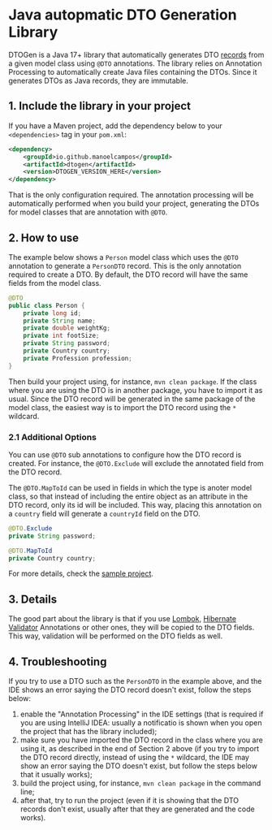 # Java autopmatic DTO Generation Library

DTOGen is a Java 17+ library that automatically generates DTO [records](https://openjdk.org/jeps/395) from a given model class using `@DTO` annotations.
The library relies on Annotation Processing to automatically create Java files containing the DTOs.
Since it generates DTOs as Java records, they are immutable.

## 1. Include the library in your project

If you have a Maven project, add the dependency below to your `<dependencies>` tag in your `pom.xml`:

```xml
<dependency>
    <groupId>io.github.manoelcampos</groupId>
    <artifactId>dtogen</artifactId>
    <version>DTOGEN_VERSION_HERE</version>
</dependency>
```

That is the only configuration required. The annotation processing will be automatically performed when you build your project, generating the DTOs for model classes that are annotation with `@DTO`.

## 2. How to use

The example below shows a `Person` model class which uses the `@DTO` annotation to generate a `PersonDTO` record. This is the only annotation required to create a DTO. By default, the DTO record will have the same fields from the model class.

```java
@DTO 
public class Person {
    private long id;
    private String name;
    private double weightKg;
    private int footSize;
    private String password;
    private Country country;
    private Profession profession;
}
```

Then build your project using, for instance, `mvn clean package`.
If the class where you are using the DTO is in another package, you have to import it as usual.
Since the DTO record will be generated in the same package of the model class,
the easiest way is to import the DTO record using the `*` wildcard.

### 2.1 Additional Options

You can use `@DTO` sub annotations to configure how the DTO record is created. For instance, the `@DTO.Exclude` will exclude the annotated field from the DTO record.

The `@DTO.MapToId` can be used in fields in which the type is anoter model class,
so that instead of including the entire object as an attribute in the DTO record,
only its id will be included. This way, placing this annotation on a `country` field will generate a `countryId` field on the DTO.

```java
@DTO.Exclude
private String password;

@DTO.MapToId
private Country country;
```

For more details, check the [sample project](sample).

## 3. Details

The good part about the library is that if you use [Lombok](http://projectlombok.org), [Hibernate Validator](https://hibernate.org/validator/) Annotations or other ones, they will be copied to the DTO fields. This way, validation will be performed on the DTO fields as well.

## 4. Troubleshooting

If you try to use a DTO such as the `PersonDTO` in the example above, and the IDE shows an error saying the DTO record doesn't exist, follow the steps below:

1. enable the "Annotation Processing" in the IDE settings (that is required if you are using IntelliJ IDEA: usually a notificatio is shown when you open the project that has the library included);
2. make sure you have imported the DTO record in the class where you are using it, as described in the end of Section 2 above (if you try to import the DTO record directly, instead of using the `*` wildcard, the IDE may show an error saying the DTO doesn't exist, but follow the steps below that it usually works);
3. build the project using, for instance, `mvn clean package` in the command line;
4. after that, try to run the project (even if it is showing that the DTO records don't exist, usually after that they are generated and the code works).